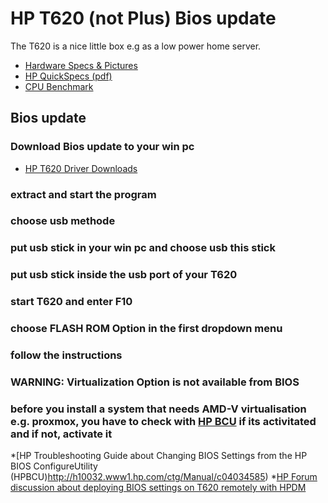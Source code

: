 # HP T620 (not Plus) Bios update

The T620 is a nice little box e.g as a low power home server.

* [Hardware Specs & Pictures](https://www.parkytowers.me.uk/thin/hp/t620/)
* [HP QuickSpecs (pdf)](https://www.bluechipit.com.au/media/product_spec/t620_thin_client.pdf)
* [CPU Benchmark](https://www.cpubenchmark.net/cpu.php?cpu=AMD+GX-415GA+SOC&id=2081)

## Bios update

### Download Bios update to your win pc
* [HP T620 Driver Downloads](https://support.hp.com/in-en/drivers/selfservice/hp-t620-flexible-thin-client/5404706)

### extract and start the program 
### choose usb methode
### put usb stick in your win pc and choose usb this stick
### put usb stick inside the usb port of your T620
### start T620 and enter F10
### choose FLASH ROM Option in the first dropdown menu
### follow the instructions

### WARNING: Virtualization Option is not available from BIOS
### before you install a system that needs AMD-V virtualisation e.g. proxmox, you have to check with [HP BCU](https://ftp.hp.com/pub/caps-softpaq/cmit/HP_BCU.html) if its activitated and if not, activate it
*[HP Troubleshooting Guide about Changing BIOS Settings from the HP BIOS ConfigureUtility (HPBCU)http://h10032.www1.hp.com/ctg/Manual/c04034585)
*[HP Forum discussion about deploying BIOS settings on T620 remotely with HPDM](https://h30434.www3.hp.com/t5/Business-PCs-Workstations-and-Point-of-Sale-Systems/BIOS-settings-configuration-via-HPDM/m-p/6674713)

